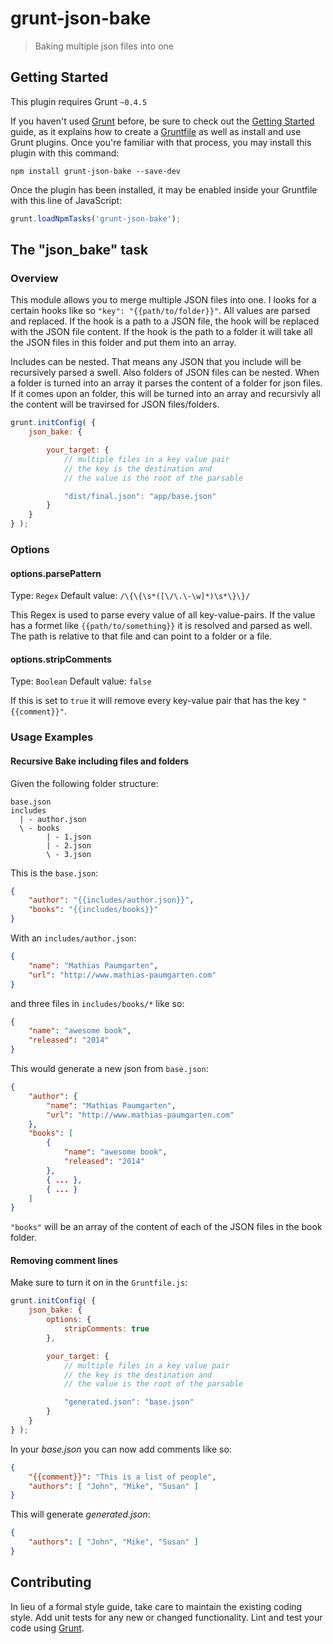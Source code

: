 # grunt-json-bake

> Baking multiple json files into one

## Getting Started
This plugin requires Grunt `~0.4.5`

If you haven't used [Grunt](http://gruntjs.com/) before, be sure to check out the [Getting Started](http://gruntjs.com/getting-started) guide, as it explains how to create a [Gruntfile](http://gruntjs.com/sample-gruntfile) as well as install and use Grunt plugins. Once you're familiar with that process, you may install this plugin with this command:

```shell
npm install grunt-json-bake --save-dev
```

Once the plugin has been installed, it may be enabled inside your Gruntfile with this line of JavaScript:

```js
grunt.loadNpmTasks('grunt-json-bake');
```

## The "json_bake" task

### Overview
This module allows you to merge multiple JSON files into one. I looks for a certain hooks like so `"key": "{{path/to/folder}}"`.
All values are parsed and replaced. If the hook is a path to a JSON file, the hook will be replaced with the JSON file content.
If the hook is the path to a folder it will take all the JSON files in this folder and put them into an array.

Includes can be nested. That means any JSON that you include will be recursively parsed a swell. Also folders of JSON files can be nested. When
a folder is turned into an array it parses the content of a folder for json files. If it comes upon an folder, this will be turned into an array
and recursivly all the content will be travirsed for JSON files/folders.

```js
grunt.initConfig( {
    json_bake: {

        your_target: {
            // multiple files in a key value pair
            // the key is the destination and
            // the value is the root of the parsable

            "dist/final.json": "app/base.json"
        }
    }
} );
```

### Options

#### options.parsePattern
Type: `Regex`
Default value: `/\{\{\s*([\/\.\-\w]*)\s*\}\}/`

This Regex is used to parse every value of all key-value-pairs. If the value has a formet like `{{path/to/something}}` it is resolved and parsed as well.
The path is relative to that file and can point to a folder or a file.

#### options.stripComments
Type: `Boolean`
Default value: `false`

If this is set to `true` it will remove every key-value pair that has the key `"{{comment}}"`.

### Usage Examples

#### Recursive Bake including files and folders

Given the following folder structure:

```
base.json
includes
  | - author.json
  \ - books
        | - 1.json
        | - 2.json
        \ - 3.json
```

This is the `base.json`:
```json
{
    "author": "{{includes/author.json}}",
    "books": "{{includes/books}}"
}
```

With an `includes/author.json`:

```json
{
    "name": "Mathias Paumgarten",
    "url": "http://www.mathias-paumgarten.com"
}
```

and three files in `includes/books/*` like so:

```json
{
    "name": "awesome book",
    "released": "2014"
}
```

This would generate a new json from `base.json`:

```json
{
    "author": {
        "name": "Mathias Paumgarten",
        "url": "http://www.mathias-paumgarten.com"
    },
    "books": [
        {
            "name": "awesome book",
            "released": "2014"
        },
        { ... },
        { ... }
    ]
}
```

`"books"` will be an array of the content of each of the JSON files in the book folder.

#### Removing comment lines

Make sure to turn it on in the `Gruntfile.js`:

```js
grunt.initConfig( {
    json_bake: {
        options: {
            stripComments: true
        },

        your_target: {
            // multiple files in a key value pair
            // the key is the destination and
            // the value is the root of the parsable

            "generated.json": "base.json"
        }
    }
} );
```

In your _base.json_ you can now add comments like so:

```json
{
    "{{comment}}": "This is a list of people",
    "authors": [ "John", "Mike", "Susan" ]
}
```

This will generate _generated.json_:
```json
{
    "authors": [ "John", "Mike", "Susan" ]
}
```

## Contributing
In lieu of a formal style guide, take care to maintain the existing coding style. Add unit tests for any new or changed functionality. Lint and test your code using [Grunt](http://gruntjs.com/).
